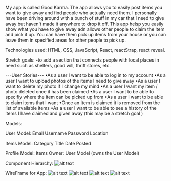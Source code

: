 My app is called Good Karma. The app allows you to easily post items you want to give away and find people who actually need them. I personally have been driving around with a bunch of stuff in my car that I need to give away but haven't made it anywhere to drop it off. This app helsp you easily show what you have to give away adn allows other people to claim the item and pick it up. You can have them pick up items from your house or you can leave them in specified areas for other people to pick up. 

Technologies used: HTML, CSS, JavaScript, React, reactStrap, react reveal. 

Stretch goals: 
-to add a section that connects people with local places in need such as shelters, good will, thrift stores, etc. 

---User Stories---
•As a user I want to be able to log in to my account 
•As a user I want to upload photos of the items I need to give away
•As a user I want to delete my photo if I change my mind 
•As a user I want my item / photo deleted once it has been claimed 
•As a user I want to be able to specifiy where the item can be picked up from 
•As a user I want to be able to claim items that I want 
•Once an Item is claimed it is removed from the list of available items 
•As a user I want to be able to see a history of the items I have claimed and given away (this may be a stretch goal )

Models: 

User Model: 
Email 
Username 
Password 
Location 

Items Model: 
Category 
Title 
Date Posted 

Profile Model: 
Items 
Owner: User Model 
    (owns the User Model)



Component Hierarchy: 
![alt text](https://i.imgur.com/mEjW0Jb.png)

WireFrame for App:
![alt text](https://i.imgur.com/ri3RCFm.png)
![alt text](https://i.imgur.com/UAMEh14.png)
![alt text](https://i.imgur.com/JiFUUPt.png)
![alt text](https://i.imgur.com/Ezz13lk.png)


